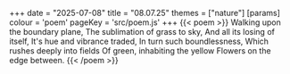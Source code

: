 +++
date = "2025-07-08"
title = "08.07.25"
themes = ["nature"]
[params]
  colour = 'poem'
  pageKey = 'src/poem.js'
+++
{{< poem >}}
Walking upon the boundary plane,
The sublimation of grass to sky,
And all its losing of itself,
It's hue and vibrance traded,
In turn such boundlessness,
Which rushes deeply into fields
Of green, inhabiting the yellow
Flowers on the edge between.
{{< /poem >}}